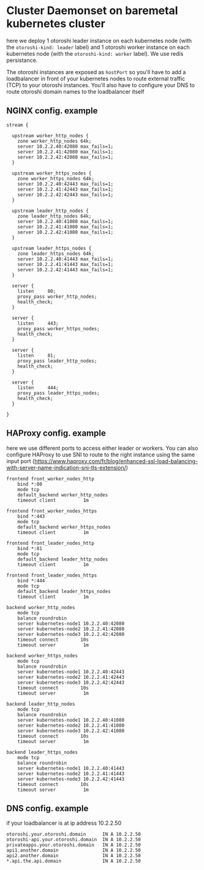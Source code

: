 # Cluster Daemonset on baremetal kubernetes cluster

here we deploy 1 otoroshi leader instance on each kubernetes node (with the `otoroshi-kind: leader` label) and 1 otoroshi worker instance on each kubernetes node (with the `otoroshi-kind: worker` label). We use redis persistance. 

The otoroshi instances are exposed as `hostPort` so you'll have to add a loadbalancer in front of your kubernetes nodes to route external traffic (TCP) to your otoroshi instances. You'll also have to configure your DNS to route otoroshi domain names to the loadbalancer itself

## NGINX config. example

```
stream {

  upstream worker_http_nodes {
    zone worker_http_nodes 64k;
    server 10.2.2.40:42080 max_fails=1;
    server 10.2.2.41:42080 max_fails=1;
    server 10.2.2.42:42080 max_fails=1;
  }

  upstream worker_https_nodes {
    zone worker_https_nodes 64k;
    server 10.2.2.40:42443 max_fails=1;
    server 10.2.2.41:42443 max_fails=1;
    server 10.2.2.42:42443 max_fails=1;
  }

  upstream leader_http_nodes {
    zone leader_http_nodes 64k;
    server 10.2.2.40:41080 max_fails=1;
    server 10.2.2.41:41080 max_fails=1;
    server 10.2.2.42:41080 max_fails=1;
  }

  upstream leader_https_nodes {
    zone leader_https_nodes 64k;
    server 10.2.2.40:41443 max_fails=1;
    server 10.2.2.41:41443 max_fails=1;
    server 10.2.2.42:41443 max_fails=1;
  }

  server {
    listen     80;
    proxy_pass worker_http_nodes;
    health_check;
  }

  server {
    listen     443;
    proxy_pass worker_https_nodes;
    health_check;
  }

  server {
    listen     81;
    proxy_pass leader_http_nodes;
    health_check;
  }

  server {
    listen     444;
    proxy_pass leader_https_nodes;
    health_check;
  }
  
}
```

## HAProxy config. example

here we use different ports to access either leader or workers. You can also configure HAProxy to use SNI to route to the right instance using the same input port (https://www.haproxy.com/fr/blog/enhanced-ssl-load-balancing-with-server-name-indication-sni-tls-extension/)

```
frontend front_worker_nodes_http
    bind *:80
    mode tcp
    default_backend worker_http_nodes
    timeout client          1m

frontend front_worker_nodes_https
    bind *:443
    mode tcp
    default_backend worker_https_nodes
    timeout client          1m

frontend front_leader_nodes_http
    bind *:81
    mode tcp
    default_backend leader_http_nodes
    timeout client          1m

frontend front_leader_nodes_https
    bind *:444
    mode tcp
    default_backend leader_https_nodes
    timeout client          1m

backend worker_http_nodes
    mode tcp
    balance roundrobin
    server kubernetes-node1 10.2.2.40:42080
    server kubernetes-node2 10.2.2.41:42080
    server kubernetes-node3 10.2.2.42:42080
    timeout connect        10s
    timeout server          1m

backend worker_https_nodes
    mode tcp
    balance roundrobin
    server kubernetes-node1 10.2.2.40:42443
    server kubernetes-node2 10.2.2.41:42443
    server kubernetes-node3 10.2.2.42:42443
    timeout connect        10s
    timeout server          1m

backend leader_http_nodes
    mode tcp
    balance roundrobin
    server kubernetes-node1 10.2.2.40:41080
    server kubernetes-node2 10.2.2.41:41080
    server kubernetes-node3 10.2.2.42:41080
    timeout connect        10s
    timeout server          1m

backend leader_https_nodes
    mode tcp
    balance roundrobin
    server kubernetes-node1 10.2.2.40:41443
    server kubernetes-node2 10.2.2.41:41443
    server kubernetes-node3 10.2.2.42:41443
    timeout connect        10s
    timeout server          1m
```

## DNS config. example

if your loadbalancer is at ip address 10.2.2.50

```
otoroshi.your.otoroshi.domain      IN A 10.2.2.50
otoroshi-api.your.otoroshi.domain  IN A 10.2.2.50
privateapps.your.otoroshi.domain   IN A 10.2.2.50
api1.another.domain                IN A 10.2.2.50
api2.another.domain                IN A 10.2.2.50
*.api.the.api.domain               IN A 10.2.2.50
```